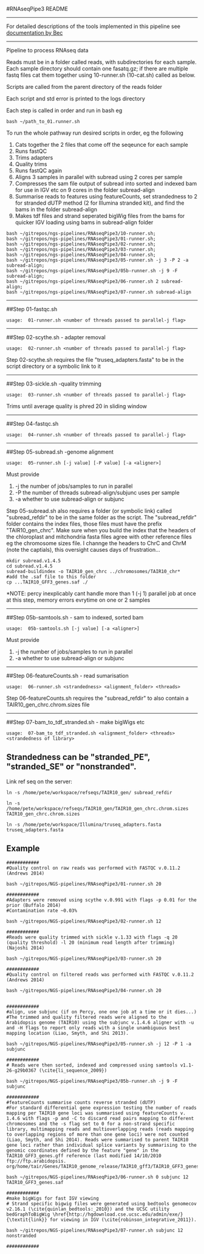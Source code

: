 #RNAseqPipe3 README

---

For detailed descriptions of the tools implemented in this pipeline see [documentation by Bec](https://github.com/pedrocrisp/NGS-pipelines/blob/master/Docs/RNAseq.md)

---

Pipeline to process RNAseq data

Reads must be in a folder called reads, with subdirectories for each sample.  Each sample directory should contain one fasatq.gz; if there are multiple fastq files cat them together using 10-runner.sh (10-cat.sh) called as below.

Scripts are called from the parent directory of the reads folder

Each script and std error is printed to the logs directory

Each step is called in order and run in bash eg 

```
bash ~/path_to_01.runner.sh
```

To run the whole pathway run desired scripts in order, eg the following 

1. Cats together the 2 files that come off the seqeunce for each sample
2. Runs fastQC
3. Trims adapters
4. Quality trims
5. Runs fastQC again
6. Aligns 3 samples in parallel with subread using 2 cores per sample
7. Compresses the sam file output of subread into sorted and indexed bam for use in IGV etc on 9 cores in the folder subread-align
8. Summarise reads to features using featureCounts, set strandedness to 2 for stranded dUTP method (2 for Illumina stranded kit), and find the bams in the folder subread-align
8. Makes tdf files and strand seperated bigWig files from the bams for quicker IGV loading using bams in subread-align folder

```
bash ~/gitrepos/ngs-pipelines/RNAseqPipe3/10-runner.sh;
bash ~/gitrepos/ngs-pipelines/RNAseqPipe3/01-runner.sh;
bash ~/gitrepos/ngs-pipelines/RNAseqPipe3/02-runner.sh;
bash ~/gitrepos/ngs-pipelines/RNAseqPipe3/03-runner.sh;
bash ~/gitrepos/ngs-pipelines/RNAseqPipe3/04-runner.sh;
bash ~/gitrepos/ngs-pipelines/RNAseqPipe3/05-runner.sh -j 3 -P 2 -a subread-align;
bash ~/gitrepos/ngs-pipelines/RNAseqPipe3/05b-runner.sh -j 9 -F subread-align;
bash ~/gitrepos/ngs-pipelines/RNAseqPipe3/06-runner.sh 2 subread-align;
bash ~/gitrepos/ngs-pipelines/RNAseqPipe3/07-runner.sh subread-align
```

---
##Step 01-fastqc.sh
```
usage:  01-runner.sh <number of threads passed to parallel-j flag>
```

---
##Step 02-scythe.sh - adapter removal

```
usage:  02-runner.sh <number of threads passed to parallel-j flag>
```

Step 02-scythe.sh requires the file "truseq_adapters.fasta" to be in the script directory or a symbolic link to it

---
##Step 03-sickle.sh -quality trimming
```
usage:  03-runner.sh <number of threads passed to parallel-j flag>
```
Trims until average quality is phred 20 in sliding window

---
##Step 04-fastqc.sh
```
usage:  04-runner.sh <number of threads passed to parallel-j flag>
```

---
##Step 05-subread.sh -genome alignment
```
usage:  05-runner.sh [-j value] [-P value] [-a <aligner>]
```
Must provide 
1. -j the number of jobs/samples to run in parallel 
2. -P the number of threads subread-align/subjunc uses per sample
3. -a whether to use subread-align or subjunc 

Step 05-subread.sh also requires a folder (or symbolic link) called "subread\_refdir" to be in the same folder as the script. The "subread\_refdir" folder contains the index files, those files must have the prefix "TAIR10\_gen\_chrc". Make sure when you build the index that the headers of the chloroplast and mitchondria fasta files agree with other reference files eg the chromosome sizes file.  I channge the headers to ChrC and ChrM (note the captials), this oversight causes days of frustration...

```
mkdir subread.v1.4.5
cd subread.v1.4.5
subread-buildindex -o TAIR10_gen_chrc ../chromosomes/TAIR10_chr*
#add the .saf file to this folder
cp ...TAIR10_GFF3_genes.saf ./
```

*NOTE: percy inexplicably cant handle more than 1 (-j 1) parallel job at once at this step, memory errors evrytime on one or 2 samples

---
##Step 05b-samtools.sh - sam to indexed, sorted bam
```
usage:  05b-samtools.sh [-j value] [-a <aligner>]
```
Must provide 

1. -j the number of jobs/samples to run in parallel 
2. -a whether to use subread-align or subjunc 

---
##Step 06-featureCounts.sh - read sumarisation
```
usage:  06-runner.sh <strandedness> <alignment_folder> <threads>
```

Step 06-featureCounts.sh requires the "subread\_refdir" to also contain a TAIR10\_gen_chrc.chrom.sizes file

---
##Step 07-bam\_to\_tdf_stranded.sh - make bigWigs etc
```
usage:  07-bam_to_tdf_stranded.sh <alignment_folder> <threads> <strandedness of library>
```
Strandedness can be "stranded_PE", "stranded_SE" or "nonstranded".
---
Link ref seq on the server:

```
ln -s /home/pete/workspace/refseqs/TAIR10_gen/ subread_refdir

ln -s /home/pete/workspace/refseqs/TAIR10_gen/TAIR10_gen_chrc.chrom.sizes TAIR10_gen_chrc.chrom.sizes

ln -s /home/pete/workspace/Illumina/truseq_adapters.fasta truseq_adapters.fasta

```

## Example

```
############
#Quality control on raw reads was performed with FASTQC v.0.11.2 (Andrews 2014)

bash ~/gitrepos/NGS-pipelines/RNAseqPipe3/01-runner.sh 20

############
#Adapters were removed using scythe v.0.991 with flags -p 0.01 for the prior (Buffalo 2014)
#Contamination rate ~0.03%

bash ~/gitrepos/NGS-pipelines/RNAseqPipe3/02-runner.sh 12

############
#Reads were quality trimmed with sickle v.1.33 with flags -q 20 (quality threshold) -l 20 (minimum read length after trimming) (Najoshi 2014)

bash ~/gitrepos/NGS-pipelines/RNAseqPipe3/03-runner.sh 20

############
#Quality control on filtered reads was performed with FASTQC v.0.11.2 (Andrews 2014)

bash ~/gitrepos/NGS-pipelines/RNAseqPipe3/04-runner.sh 20


############
#align, use subjunc (if on Percy, one one job at a time or it dies...)
#The trimmed and quality filtered reads were aligned to the Arabidopsis genome (TAIR10) using the subjunc v.1.4.6 aligner with -u and -H flags to report only reads with a single unambiguous best mapping location (Liao, Smyth, and Shi 2013).

bash ~/gitrepos/NGS-pipelines/RNAseqPipe3/05-runner.sh -j 12 -P 1 -a subjunc

############
# Reads were then sorted, indexed and compressed using samtools v1.1-26-g29b0367 (\cite{li_sequence_2009}) 

bash ~/gitrepos/NGS-pipelines/RNAseqPipe3/05b-runner.sh -j 9 -F subjunc

############
#featureCounts summarise counts reverse stranded (dUTP)
#For standard differential gene expression testing the number of reads mapping per TAIR10 gene loci was summarised using featureCounts v. 1.4.6 with flags -p and -C to discard read pairs mapping to different chromosomes and the -s flag set to 0 for a non-strand specific library, multimapping reads and multioverlapping reads (reads mapping to overlapping regions of more than one gene loci) were not counted (Liao, Smyth, and Shi 2014). Reads were summarised to parent TAIR10 gene loci rather than individual splice variants by summarising to the genomic coordinates defined by the feature "gene" in the TAIR10_GFF3_genes.gff reference (last modified 14/10/2010 ftp://ftp.arabidopsis. org/home/tair/Genes/TAIR10_genome_release/TAIR10_gff3/TAIR10_GFF3_genes.gff).

bash ~/gitrepos/NGS-pipelines/RNAseqPipe3/06-runner.sh 0 subjunc 12 TAIR10_GFF3_genes.saf

############
#make bigWigs for fast IGV viewing
# Strand specific bigwig files were generated using bedtools genomecov v2.16.1 (\cite{quinlan_bedtools:_2010}) and the UCSC utility bedGraphToBigWig \href{http://hgdownload.cse.ucsc.edu/admin/exe/}{\textit{link}} for viewing in IGV (\cite{robinson_integrative_2011}).

bash ~/gitrepos/NGS-pipelines/RNAseqPipe3/07-runner.sh subjunc 12 nonstranded

############


```
